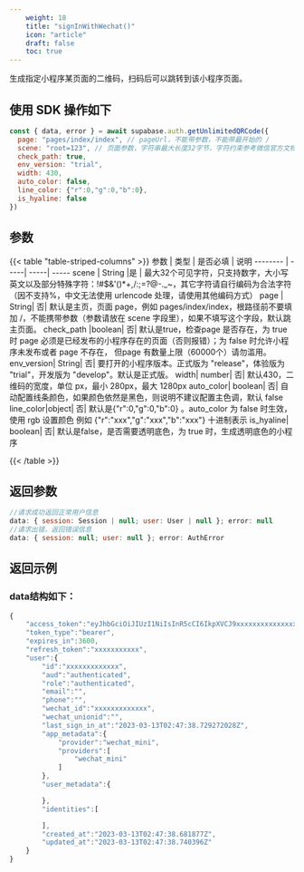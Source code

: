 ```yaml
---
    weight: 18
    title: "signInWithWechat()"
    icon: "article"
    draft: false
    toc: true
---
```


生成指定小程序某页面的二维码，扫码后可以跳转到该小程序页面。

## 使用 SDK 操作如下

```js
const { data, error } = await supabase.auth.getUnlimitedQRCode({
  page: "pages/index/index", // pageUrl，不能带参数，不能带最开始的 / 
  scene: "root=123", // 页面参数，字符串最大长度32字节，字符约束参考微信官方文档
  check_path: true,
  env_version: "trial",
  width: 430,
  auto_color: false,
  line_color: {"r":0,"g":0,"b":0},
  is_hyaline: false
})
```


## 参数


{{< table "table-striped-columns" >}}
参数   | 类型 | 是否必填 | 说明
-------- | -----| -----| -----
scene | String |是 | 最大32个可见字符，只支持数字，大小写英文以及部分特殊字符：!#$&'()*+,/:;=?@-._~，其它字符请自行编码为合法字符（因不支持%，中文无法使用 urlencode 处理，请使用其他编码方式）
page | String| 否| 默认是主页，页面 page，例如 pages/index/index，根路径前不要填加 /，不能携带参数（参数请放在 scene 字段里），如果不填写这个字段，默认跳主页面。
check_path  |boolean| 否| 默认是true，检查page 是否存在，为 true 时 page 必须是已经发布的小程序存在的页面（否则报错）；为 false 时允许小程序未发布或者 page 不存在， 但page 有数量上限（60000个）请勿滥用。
env_version| String| 否| 要打开的小程序版本。正式版为 "release"，体验版为 "trial"，开发版为 "develop"。默认是正式版。
width| number| 否| 默认430，二维码的宽度，单位 px，最小 280px，最大 1280px
auto_color| boolean| 否| 自动配置线条颜色，如果颜色依然是黑色，则说明不建议配置主色调，默认 false
line_color|object| 否| 默认是{"r":0,"g":0,"b":0} 。auto_color 为 false 时生效，使用 rgb 设置颜色 例如 {"r":"xxx","g":"xxx","b":"xxx"} 十进制表示
is_hyaline| boolean| 否| 默认是false，是否需要透明底色，为 true 时，生成透明底色的小程序

{{< /table >}}

## 返回参数

```js
//请求成功返回正常用户信息
data: { session: Session | null; user: User | null }; error: null 
//请求出错，返回错误信息
data: { session: null; user: null }; error: AuthError 

```

## 返回示例

### data结构如下：


  
```js
{
    "access_token":"eyJhbGciOiJIUzI1NiIsInR5cCI6IkpXVCJ9xxxxxxxxxxxxxxxxxxxxxxxx",
    "token_type":"bearer",
    "expires_in":3600,
    "refresh_token":"xxxxxxxxxxx",
    "user":{
        "id":"xxxxxxxxxxxxx",
        "aud":"authenticated",
        "role":"authenticated",
        "email":"",
        "phone":"",
        "wechat_id":"xxxxxxxxxxxxx",
        "wechat_unionid":"",
        "last_sign_in_at":"2023-03-13T02:47:38.729272028Z",
        "app_metadata":{
            "provider":"wechat_mini",
            "providers":[
                "wechat_mini"
            ]
        },
        "user_metadata":{

        },
        "identities":[

        ],
        "created_at":"2023-03-13T02:47:38.681877Z",
        "updated_at":"2023-03-13T02:47:38.740396Z"
    }
}

```